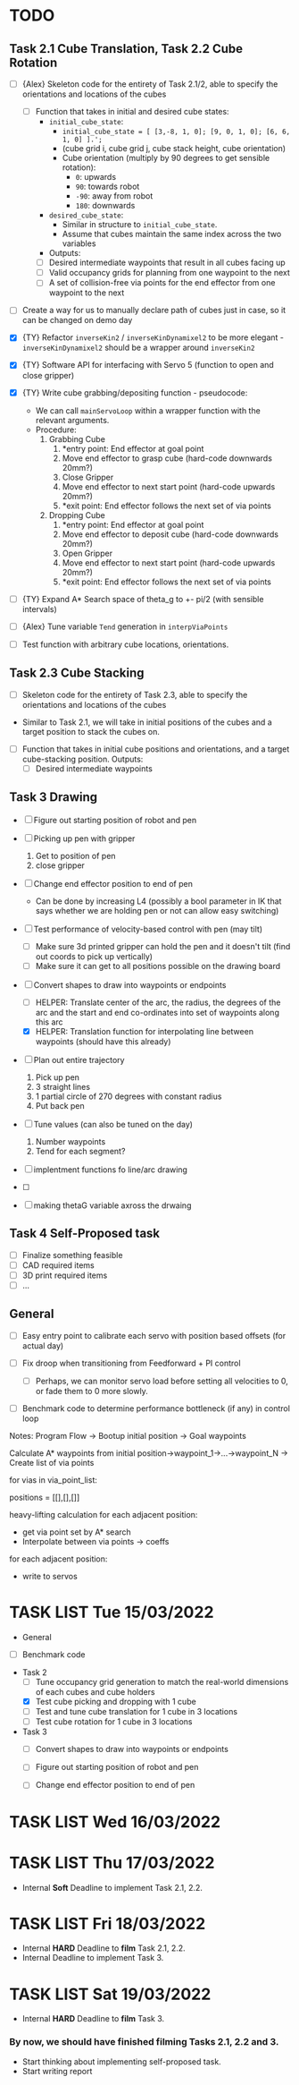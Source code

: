 # TODO
## Task 2.1 Cube Translation, Task 2.2 Cube Rotation
- [ ] {Alex} Skeleton code for the entirety of Task 2.1/2, able to specify the orientations and locations of the cubes
  - [ ] Function that takes in initial and desired cube states:
    - `initial_cube_state`:
      - `initial_cube_state = [ [3,-8, 1, 0]; [9, 0, 1, 0]; [6, 6, 1, 0] ].';`
      - (cube grid i, cube grid j, cube stack height, cube orientation)
      - Cube orientation (multiply by 90 degrees to get sensible rotation):
        - `0`: upwards
        - `90`: towards robot
        - `-90`: away from robot
        - `180`: downwards
    - `desired_cube_state`: 
      - Similar in structure to `initial_cube_state`. 
      - Assume that cubes maintain the same index across the two variables
    - Outputs:
    - [ ] Desired intermediate waypoints that result in all cubes facing up
    - [ ] Valid occupancy grids for planning from one waypoint to the next
    - [ ] A set of collision-free via points for the end effector from one waypoint to the next
- [ ] Create a way for us to manually declare path of cubes just in case, so it can be changed on demo day
- [x] {TY} Refactor `inverseKin2` / `inverseKinDynamixel2` to be more elegant - `inverseKinDynamixel2` should be a wrapper around `inverseKin2`
- [x] {TY} Software API for interfacing with Servo 5 (function to open and close gripper)
- [x] {TY} Write cube grabbing/depositing function - pseudocode:
  - We can call `mainServoLoop` within a wrapper function with the relevant arguments.
  - Procedure:
    1. Grabbing Cube
       1. *entry point: End effector at goal point
       2. Move end effector to grasp cube (hard-code downwards 20mm?)
       3. Close Gripper
       4. Move end effector to next start point (hard-code upwards 20mm?)
       5. *exit point: End effector follows the next set of via points
    2. Dropping Cube
       1. *entry point: End effector at goal point
       2. Move end effector to deposit cube (hard-code downwards 20mm?)
       3. Open Gripper
       4. Move end effector to next start point (hard-code upwards 20mm?)
       5. *exit point: End effector follows the next set of via points
- [ ] {TY} Expand A* Search space of theta_g to +- pi/2 (with sensible intervals)
- [ ] {Alex} Tune variable `Tend` generation in `interpViaPoints`
- [ ] Test function with arbitrary cube locations, orientations.


## Task 2.3 Cube Stacking
- [ ] Skeleton code for the entirety of Task 2.3, able to specify the orientations and locations of the cubes
- Similar to Task 2.1, we will take in initial positions of the cubes and a target position to stack the cubes on.
- [ ] Function that takes in initial cube positions and orientations, and a target cube-stacking position. Outputs:
  - [ ] Desired intermediate waypoints

## Task 3 Drawing
- [ ] Figure out starting position of robot and pen
- [ ] Picking up pen with gripper
  1. Get to position of pen
  2. close gripper
- [ ] Change end effector position to end of pen
  - Can be done by increasing L4 (possibly a bool parameter in IK that says whether we are holding pen or not can allow easy switching)
- [ ] Test performance of velocity-based control with pen (may tilt)
  - [ ] Make sure 3d printed gripper can hold the pen and it doesn't tilt (find out coords to pick up vertically)
  - [ ] Make sure it can get to all positions possible on the drawing board
- [ ] Convert shapes to draw into waypoints or endpoints
  - [ ] HELPER: Translate center of the arc, the radius, the degrees of the arc and the start and end co-ordinates into set of waypoints along this arc
  - [x] HELPER: Translation function for interpolating line between waypoints (should have this already)
- [ ] Plan out entire trajectory
  1. Pick up pen
  2. 3 straight lines
  3. 1 partial circle of 270 degrees with constant radius
  4. Put back pen
- [ ] Tune values (can also be tuned on the day)
  1. Number waypoints
  2. Tend for each segment?
- [ ] implentment functions fo line/arc drawing

- [ ] 
- [ ] making thetaG variable axross the drwaing 

## Task 4 Self-Proposed task
- [ ] Finalize something feasible
- [ ] CAD required items
- [ ] 3D print required items
- [ ] ...

## General
- [ ] Easy entry point to calibrate each servo with position based offsets (for actual day)
- [ ] Fix droop when transitioning from Feedforward + PI control
  - [ ] Perhaps, we can monitor servo load before setting all velocities to 0, or fade them to 0 more slowly.
- [ ] Benchmark code to determine performance bottleneck (if any) in control loop


Notes:
Program Flow
-> Bootup initial position
-> Goal waypoints

Calculate A* waypoints from initial position->waypoint_1->...->waypoint_N
-> Create list of via points

for vias in via_point_list:

positions = [[],[],[]]

heavy-lifting calculation
  for each adjacent position:
  - get via point set by A* search
  - Interpolate between via points -> coeffs

for each adjacent position:
- write to servos

# TASK LIST Tue 15/03/2022
- General
- [ ] Benchmark code
- Task 2
  - [ ] Tune occupancy grid generation to match the real-world dimensions of each cubes and cube holders
  - [x] Test cube picking and dropping with 1 cube
  - [ ] Test and tune cube translation for 1 cube in 3 locations
  - [ ] Test cube rotation for 1 cube in 3 locations
- Task 3
  - [ ] Convert shapes to draw into waypoints or endpoints
  - [ ] Figure out starting position of robot and pen
  - [ ] Change end effector position to end of pen


# TASK LIST Wed 16/03/2022

# TASK LIST Thu 17/03/2022
- Internal **Soft** Deadline to implement Task 2.1, 2.2.

# TASK LIST Fri 18/03/2022
- Internal **HARD** Deadline to **film** Task 2.1, 2.2.
- Internal Deadline to implement Task 3.

# TASK LIST Sat 19/03/2022
- Internal **HARD** Deadline to **film** Task 3.
### By now, we **should** have finished filming Tasks 2.1, 2.2 and 3.
- Start thinking about implementing self-proposed task.
- Start writing report